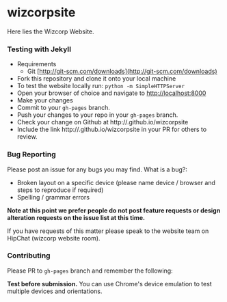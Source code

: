 wizcorpsite
===========

Here lies the Wizcorp Website.

### Testing with Jekyll

- Requirements
 	- Git [http://git-scm.com/downloads](http://git-scm.com/downloads)
- Fork this repository and clone it onto your local machine
- To test the website locally run: `python -m SimpleHTTPServer`
- Open your browser of choice and navigate to [http://localhost:8000](http://localhost:8000)
- Make your changes
- Commit to your `gh-pages` branch.
- Push your changes to your repo in your `gh-pages` branch.
- Check your change on Github at http://<YOURGITHUBID>.github.io/wizcorpsite
- Include the link http://<YOURGITHUBID>.github.io/wizcorpsite in your PR for others to review.


### Bug Reporting

Please post an issue for any bugs you may find. What is a bug?:

- Broken layout on a specific device (please name device / browser and steps to reproduce if required)
- Spelling / grammar errors

**Note at this point we prefer people do not post feature requests or design alteration requests on the issue list at this time.** 

If you have requests of this matter please speak to the website team on HipChat (wizcorp website room).

### Contributing

Please PR to `gh-pages` branch and remember the following:

**Test before submission.** You can use Chrome's device emulation to test multiple devices and orientations.
